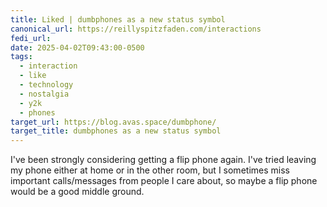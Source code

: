 ```yaml
---
title: Liked | dumbphones as a new status symbol
canonical_url: https://reillyspitzfaden.com/interactions
fedi_url: 
date: 2025-04-02T09:43:00-0500
tags:
  - interaction
  - like
  - technology
  - nostalgia
  - y2k
  - phones
target_url: https://blog.avas.space/dumbphone/
target_title: dumbphones as a new status symbol
---
```

I've been strongly considering getting a flip phone again. I've tried leaving my phone either at home or in the other room, but I sometimes miss important calls/messages from people I care about, so maybe a flip phone would be a good middle ground.